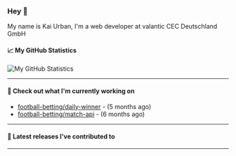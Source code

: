 ### Hey 👋

My name is Kai Urban, I'm a web developer at valantic CEC Deutschland GmbH

#### 📈 My GitHub Statistics

![My GitHub Statistics](https://github-readme-stats.vercel.app/api?username=Jegocz&show_icons=true&count_private=true&hide_title=true)

---

#### 👷 Check out what I'm currently working on

- [football-betting/daily-winner](https://github.com/football-betting/daily-winner) -  (5 months ago)
- [football-betting/match-api](https://github.com/football-betting/match-api) -  (6 months ago)

---

#### 🔭 Latest releases I've contributed to


---
